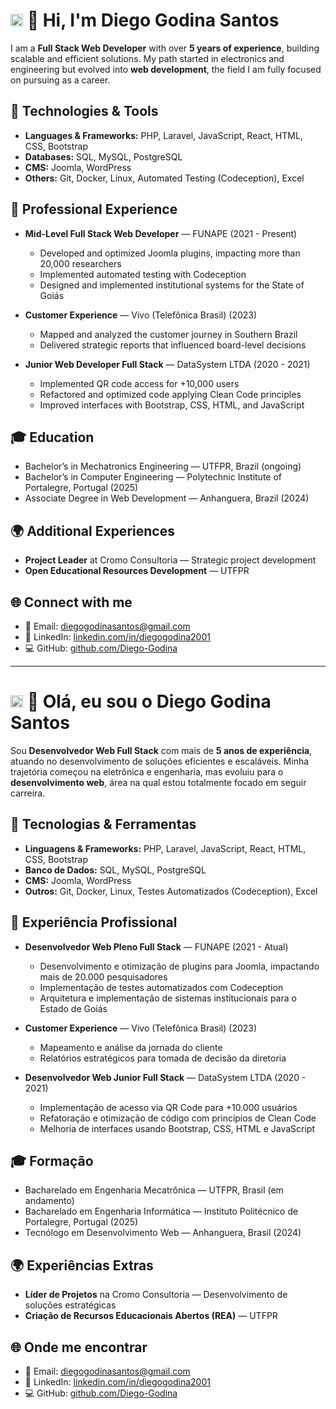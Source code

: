 # <img src="https://cdn.jsdelivr.net/gh/hjnilsson/country-flags/svg/us.svg" width="20"/> 👋 Hi, I'm Diego Godina Santos

I am a **Full Stack Web Developer** with over **5 years of experience**, building scalable and efficient solutions. My path started in electronics and engineering but evolved into **web development**, the field I am fully focused on pursuing as a career.

## 🔧 Technologies & Tools
- **Languages & Frameworks:** PHP, Laravel, JavaScript, React, HTML, CSS, Bootstrap  
- **Databases:** SQL, MySQL, PostgreSQL  
- **CMS:** Joomla, WordPress  
- **Others:** Git, Docker, Linux, Automated Testing (Codeception), Excel  

## 💼 Professional Experience
- **Mid-Level Full Stack Web Developer** — FUNAPE (2021 - Present)  
  - Developed and optimized Joomla plugins, impacting more than 20,000 researchers  
  - Implemented automated testing with Codeception  
  - Designed and implemented institutional systems for the State of Goiás  

- **Customer Experience** — Vivo (Telefônica Brasil) (2023)  
  - Mapped and analyzed the customer journey in Southern Brazil  
  - Delivered strategic reports that influenced board-level decisions  

- **Junior Web Developer Full Stack** — DataSystem LTDA (2020 - 2021)  
  - Implemented QR code access for +10,000 users  
  - Refactored and optimized code applying Clean Code principles  
  - Improved interfaces with Bootstrap, CSS, HTML, and JavaScript  

## 🎓 Education
- Bachelor’s in Mechatronics Engineering — UTFPR, Brazil (ongoing)  
- Bachelor’s in Computer Engineering — Polytechnic Institute of Portalegre, Portugal (2025)  
- Associate Degree in Web Development — Anhanguera, Brazil (2024)  

## 🌍 Additional Experiences
- **Project Leader** at Cromo Consultoria — Strategic project development  
- **Open Educational Resources Development** — UTFPR  

## 🌐 Connect with me
- 📧 Email: diegogodinasantos@gmail.com  
- 🔗 LinkedIn: [linkedin.com/in/diegogodina2001](https://www.linkedin.com/in/diegogodina2001/)  
- 💻 GitHub: [github.com/Diego-Godina](https://github.com/Diego-Godina)  

---

# <img src="https://cdn.jsdelivr.net/gh/hjnilsson/country-flags/svg/br.svg" width="20"/> 👋 Olá, eu sou o Diego Godina Santos

Sou **Desenvolvedor Web Full Stack** com mais de **5 anos de experiência**, atuando no desenvolvimento de soluções eficientes e escaláveis. Minha trajetória começou na eletrônica e engenharia, mas evoluiu para o **desenvolvimento web**, área na qual estou totalmente focado em seguir carreira.

## 🔧 Tecnologias & Ferramentas
- **Linguagens & Frameworks:** PHP, Laravel, JavaScript, React, HTML, CSS, Bootstrap  
- **Banco de Dados:** SQL, MySQL, PostgreSQL  
- **CMS:** Joomla, WordPress  
- **Outros:** Git, Docker, Linux, Testes Automatizados (Codeception), Excel  

## 💼 Experiência Profissional
- **Desenvolvedor Web Pleno Full Stack** — FUNAPE (2021 - Atual)  
  - Desenvolvimento e otimização de plugins para Joomla, impactando mais de 20.000 pesquisadores  
  - Implementação de testes automatizados com Codeception  
  - Arquitetura e implementação de sistemas institucionais para o Estado de Goiás  

- **Customer Experience** — Vivo (Telefônica Brasil) (2023)  
  - Mapeamento e análise da jornada do cliente  
  - Relatórios estratégicos para tomada de decisão da diretoria  

- **Desenvolvedor Web Junior Full Stack** — DataSystem LTDA (2020 - 2021)  
  - Implementação de acesso via QR Code para +10.000 usuários  
  - Refatoração e otimização de código com princípios de Clean Code  
  - Melhoria de interfaces usando Bootstrap, CSS, HTML e JavaScript  

## 🎓 Formação
- Bacharelado em Engenharia Mecatrônica — UTFPR, Brasil (em andamento)  
- Bacharelado em Engenharia Informática — Instituto Politécnico de Portalegre, Portugal (2025)  
- Tecnólogo em Desenvolvimento Web — Anhanguera, Brasil (2024)  

## 🌍 Experiências Extras
- **Líder de Projetos** na Cromo Consultoria — Desenvolvimento de soluções estratégicas  
- **Criação de Recursos Educacionais Abertos (REA)** — UTFPR  

## 🌐 Onde me encontrar
- 📧 Email: diegogodinasantos@gmail.com  
- 🔗 LinkedIn: [linkedin.com/in/diegogodina2001](https://www.linkedin.com/in/diegogodina2001/)  
- 💻 GitHub: [github.com/Diego-Godina](https://github.com/Diego-Godina)  
